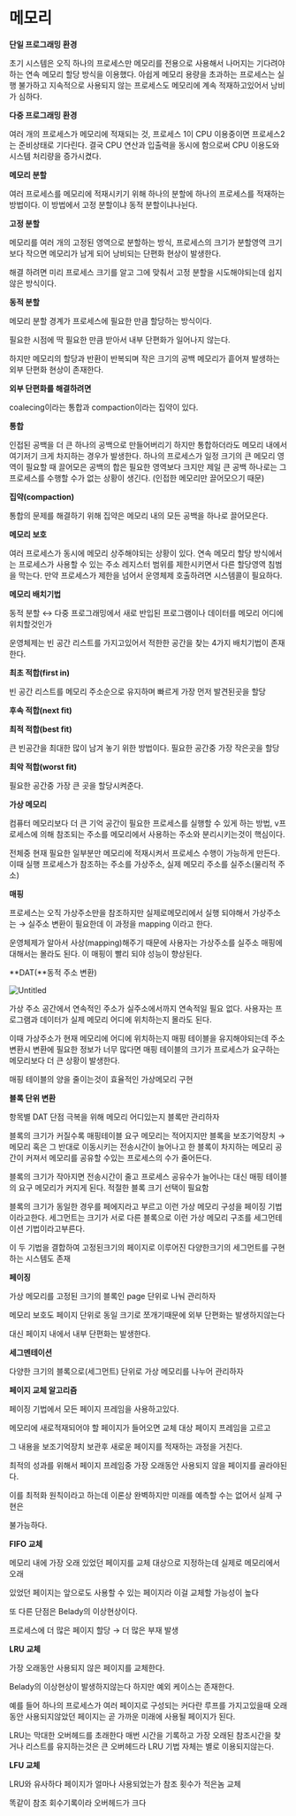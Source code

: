 # 메모리

**단일 프로그래밍 환경**

초기 시스템은 오직 하나의 프로세스만 메모리를 전용으로 사용해서 나머지는 기다려야하는 연속 메모리 할당 방식을 이용했다. 아쉽게 메모리 용량을 초과하는 프로세스는 실행 불가하고 지속적으로 사용되지 않는 프로세스도 메모리에 계속 적재하고있어서 낭비가 심하다.

**다중 프로그래밍 환경**

여러 개의 프로세스가 메모리에 적재되는 것, 프로세스 1이 CPU 이용중이면 프로세스2는 준비상태로 기다린다. 결국 CPU 연산과 입출력을 동시에 함으로써 CPU 이용도와 시스템 처리량을 증가시켰다.

**메모리 분할**

여러 프로세스를 메모리에 적재시키기 위해 하나의 분할에 하나의 프로세스를 적재하는 방법이다. 이 방법에서 고정 분할이냐 동적 분할이냐나뉜다.

**고정 분할**

메모리를 여러 개의 고정된 영역으로 분할하는 방식, 프로세스의 크기가 분할영역 크기보다 작으면 메모리가 남게 되어 낭비되는 단편화 현상이 발생한다.

해결 하려면 미리 프로세스 크기를 알고 그에 맞춰서 고정 분할을 시도해야되는데 쉽지 않은 방식이다.

**동적 분할**

메모리 분할 경계가 프로세스에 필요한 만큼 할당하는 방식이다.

필요한 시점에 딱 필요한 만큼 받아서 내부 단편화가 일어나지 않는다.

하지만 메모리의 할당과 반환이 반복되며 작은 크기의 공백 메모리가 흩어져 발생하는 외부 단편화 현상이 존재한다.

**외부 단편화를 해결하려면**

coalecing이라는 통합과 compaction이라는 집약이 있다.

**통합**

인접된 공백을 더 큰 하나의 공백으로 만들어버리기 하지만 통합하더라도 메모리 내에서 여기저기 크게 차지하는 경우가 발생한다. 하나의 프로세스가 일정 크기의 큰 메모리 영역이 필요할 때 끌어모은 공백의 합은 필요한 영역보다 크지만 제일 큰 공백 하나로는 그 프로세스를 수행할 수가 없는 상황이 생긴다. (인접한 메모리만 끌어모으기 때문)

**집약(compaction)**

통합의 문제를 해결하기 위해 집약은 메모리 내의 모든 공백을 하나로 끌어모은다. 

**메모리 보호**

여러 프로세스가 동시에 메모리 상주해야되는 상황이 있다. 연속 메모리 할당 방식에서는 프로세스가 사용할 수 있는 주소 레지스터 범위를 제한시키면서 다른 할당영역 침범을 막는다. 만약 프로세스가 제한을 넘어서 운영체제 호출하려면 시스템콜이 필요하다.

**메모리 배치기법**

동적 분할 ↔ 다중 프로그래밍에서 새로 반입된 프로그램이나 데이터를 메모리 어디에 위치할것인가

운영체제는 빈 공간 리스트를 가지고있어서 적한한 공간을 찾는 4가지 배치기법이 존재한다.

**최초 적합(first in)**

빈 공간 리스트를 메모리 주소순으로 유지하며 빠르게 가장 먼저 발견된곳을 할당

**후속 적합(next fit)**

**최적 적합(best fit)**

큰 빈공간을 최대한 많이 남겨 놓기 위한 방법이다. 필요한 공간중 가장 작은곳을 할당

**최악 적합(worst fit)**

필요한 공간중 가장 큰 곳을 할당시켜준다.

**가상 메모리**

컴퓨터 메모리보다 더 큰 기억 공간이 필요한 프로세스를 실행할 수 있게 하는 방법, v프로세스에 의해 참조되는 주소를 메모리에서 사용하는 주소와 분리시키는것이 핵심이다.

전체중 현재 필요한 일부분만 메모리에 적재시켜서 프로세스 수행이 가능하게 만든다. 이때 실행 프로세스가 참조하는 주소를 가상주소, 실제 메모리 주소를 실주소(물리적 주소)

**매핑**

프로세스는 오직 가상주소만을 참조하지만 실제로메모리에서 실행 되야해서 가상주소는 → 실주소 변환이 필요한데 이 과정을 mapping 이라고 한다.

운영체제가 알아서 사상(mapping)해주기 때문에 사용자는 가상주소를 실주소 매핑에 대해서는 몰라도 된다. 이 매핑이 빨리 되야 성능이 향상된다.

**DAT(**동적 주소 변환)

![Untitled](https://s3-us-west-2.amazonaws.com/secure.notion-static.com/89fff5f5-3d2b-42c8-9954-02bac538bdb4/Untitled.png)

가상 주소 공간에서 연속적인 주소가 실주소에서까지 연속적일 필요 없다. 사용자는 프로그램과 데이터가 실제 메모리 어디에 위치하는지 몰라도 된다. 

이때 가상주소가 현재 메모리에 어디에 위치하는지 매핑 테이블을 유지해야되는데 주소변환시 변환에 필요한 정보가 너무 많다면 매핑 테이블의 크기가 프로세스가 요구하는 메모리보다 더 큰 상황이 발생한다.

매핑 테이블의 양을 줄이는것이 효율적인 가상메모리 구현

**블록 단위 변환**

항목별 DAT 단점 극복을 위해 메모리 어디있는지 블록만 관리하자

블록의 크기가 커질수록 매핑테이블 요구 메모리는 적어지지만 블록을 보조기억장치 → 메모리 혹은 그 반대로 이동시키는 전송시간이 늘어나고 한 블록이 차지하는 메모리 공간이 커져서 메모리를 공유할 수있는 프로세스의 수가 줄어든다.

블록의 크기가 작아지면 전송시간이 줄고 프로세스 공유수가 늘어나는 대신 매핑 테이블의 요구 메모리가 커지게 된다. 적절한 블록 크기 선택이 필요함 

블록의 크기가 동일한 경우를 페에지라고 부르고 이런 가상 메모리 구성을 페이징 기법이라고한다. 세그먼트는 크기가 서로 다른 블록으로 이런 가상 메모리 구조를 세그먼테이션 기법이라고부른다.

이 두 기법을 결합하여 고정된크기의 페이지로 이루어진 다양한크기의 세그먼트를 구현하는 시스템도 존재

**페이징**

가상 메모리를 고정된 크기의 블록인 page 단위로 나눠 관리하자

메모리 보호도 페이지 단위로 동일 크기로 쪼개기때문에 외부 단편화는 발생하지않는다 

대신 페이지 내에서 내부 단편화는 발생한다.

**세그멘테이션**

다양한 크기의 블록으로(세그먼트) 단위로 가상 메모리를 나누어 관리하자

**페이지 교체 알고리즘**

페이징 기법에서 모든 페이지 프레임을 사용하고있다.

메모리에 새로적재되어야 할 페이지가 들어오면 교체 대상 페이지 프레임을 고르고

그 내용을 보조기억장치 보관후 새로운 페이지를 적재하는 과정을 거친다.

최적의 성과를 위해서 페이지 프레임중 가장 오래동안 사용되지 않을 페이지를 골라야된다.

이를 최적화 원칙이라고 하는데 이론상 완벽하지만 미래를 예측할 수는 없어서 실제 구현은

불가능하다.

**FIFO 교체**

메모리 내에 가장 오래 있었던 페이지를 교체 대상으로 지정하는데 실제로 메모리에서 오래

있었던 페이지는 앞으로도 사용할 수 있는 페이지라 이걸 교체할  가능성이 높다

또 다른 단점은 Belady의 이상현상이다.

프로세스에 더 많은 페이지 할당 → 더 많은 부재 발생

**LRU 교체**

가장 오래동안 사용되지 않은 페이지를 교체한다. 

Belady의 이상현상이 발생하지않는다 하지만 예외 케이스는 존재한다.

예를 들어 하나의 프로세스가 여러 페이지로 구성되는 커다란 루프를 가지고있을때 오래동안 사용되지않았던 페이지는 곧 가까운 미래에 사용될 페이지가 된다.

LRU는 막대한 오버헤드를 초래한다 매번 시간을 기록하고 가장 오래된 참조시간을 찾거나 리스트를 유지하는것은 큰 오버헤드라 LRU 기법 자체는 별로 이용되지않는다.

**LFU 교체**

LRU와 유사하다 페이지가 얼마나 사용되었는가 참조 횟수가 적은놈 교체

똑같이 참조 회수기록이라 오버헤드가 크다
